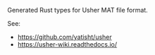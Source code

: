 Generated Rust types for Usher MAT file format.

See:
 - https://github.com/yatisht/usher
 - https://usher-wiki.readthedocs.io/
